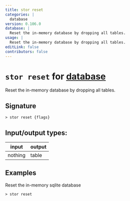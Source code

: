 ```yaml
---
title: stor reset
categories: |
  database
version: 0.106.0
database: |
  Reset the in-memory database by dropping all tables.
usage: |
  Reset the in-memory database by dropping all tables.
editLink: false
contributors: false
---
```

<!-- This file is automatically generated. Please edit the command in https://github.com/nushell/nushell instead. -->

# `stor reset` for [database](/commands/categories/database.md)

<div class='command-title'>Reset the in-memory database by dropping all tables.</div>

## Signature

```> stor reset {flags} ```


## Input/output types:

| input   | output |
| ------- | ------ |
| nothing | table  |
## Examples

Reset the in-memory sqlite database
```nu
> stor reset

```

